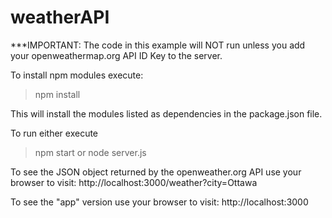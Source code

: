 # weatherAPI

***IMPORTANT: The code in this example will NOT run unless you add your openweathermap.org API ID Key to
the server.

To install npm modules execute:
>npm install

This will install the modules listed as dependencies in the package.json file.

To run either execute
>npm start
or 
>node server.js


To see the JSON object returned by the openweather.org API use your browser to visit:
http://localhost:3000/weather?city=Ottawa

To see the "app" version use your browser to visit:
http://localhost:3000
